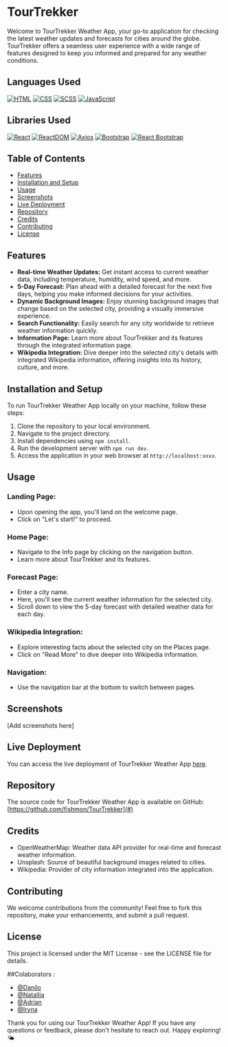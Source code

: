 # TourTrekker


Welcome to TourTrekker Weather App, your go-to application for checking the latest weather updates and forecasts for cities around the globe. TourTrekker offers a seamless user experience with a wide range of features designed to keep you informed and prepared for any weather conditions.

## Languages Used
[![HTML](https://img.shields.io/badge/HTML-5-orange)](#) [![CSS](https://img.shields.io/badge/CSS-3-blue)](#) [![SCSS](https://img.shields.io/badge/SCSS-Sass-pink)](#) [![JavaScript](https://img.shields.io/badge/JavaScript-ES6-yellow)](#)

## Libraries Used
[![React](https://img.shields.io/badge/React-17.0.2-blue)](#) [![ReactDOM](https://img.shields.io/badge/ReactDOM-17.0.2-blue)](#) [![Axios](https://img.shields.io/badge/Axios-0.21.1-lightgrey)](#) [![Bootstrap](https://img.shields.io/badge/Bootstrap-5.3.2-blueviolet)](#) [![React Bootstrap](https://img.shields.io/badge/React%20Bootstrap-2.0.0-blueviolet)](#)


## Table of Contents
- [Features](#features)
- [Installation and Setup](#installation-and-setup)
- [Usage](#usage)
- [Screenshots](#screenshots)
- [Live Deployment](#live-deployment)
- [Repository](#repository)
- [Credits](#credits)
- [Contributing](#contributing)
- [License](#license)



## Features
- **Real-time Weather Updates:** Get instant access to current weather data, including temperature, humidity, wind speed, and more.
- **5-Day Forecast:** Plan ahead with a detailed forecast for the next five days, helping you make informed decisions for your activities.
- **Dynamic Background Images:** Enjoy stunning background images that change based on the selected city, providing a visually immersive experience.
- **Search Functionality:** Easily search for any city worldwide to retrieve weather information quickly.
- **Information Page:** Learn more about TourTrekker and its features through the integrated information page.
- **Wikipedia Integration:** Dive deeper into the selected city's details with integrated Wikipedia information, offering insights into its history, culture, and more.

## Installation and Setup
To run TourTrekker Weather App locally on your machine, follow these steps:
1. Clone the repository to your local environment.
2. Navigate to the project directory.
3. Install dependencies using `npm install`.
4. Run the development server with `npm run dev`.
5. Access the application in your web browser at `http://localhost:xxxx`.

## Usage
### Landing Page:
- Upon opening the app, you'll land on the welcome page.
- Click on "Let's start!" to proceed.
### Home Page:
- Navigate to the Info page by clicking on the navigation button.
- Learn more about TourTrekker and its features.
### Forecast Page:
- Enter a city name.
- Here, you'll see the current weather information for the selected city.
- Scroll down to view the 5-day forecast with detailed weather data for each day.
### Wikipedia Integration:
- Explore interesting facts about the selected city on the Places page.
- Click on "Read More" to dive deeper into Wikipedia information.
### Navigation:
- Use the navigation bar at the bottom to switch between pages.

## Screenshots
[Add screenshots here]

## Live Deployment
You can access the live deployment of TourTrekker Weather App [here](#).

## Repository
The source code for TourTrekker Weather App is available on GitHub:
[https://github.com/fishmon/TourTrekker](#)

## Credits
- OpenWeatherMap: Weather data API provider for real-time and forecast weather information.
- Unsplash: Source of beautiful background images related to cities.
- Wikipedia: Provider of city information integrated into the application.

## Contributing
We welcome contributions from the community! Feel free to fork this repository, make your enhancements, and submit a pull request.

## License
This project is licensed under the MIT License - see the LICENSE file for details.

##Colaborators :
- [@Danilo](https://github.com/DaniloRua)
- [@Natallia](https://github.com/natalie-0073)
- [@Adrian](https://github.com/fishmon)
- [@Iryna](https://github.com/iabramidze)

Thank you for using our TourTrekker Weather App! If you have any questions or feedback, please don't hesitate to reach out. Happy exploring! 🌤️

